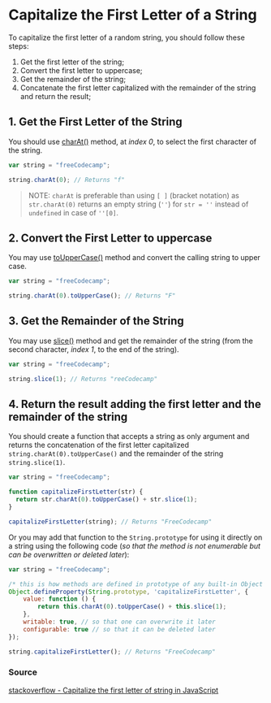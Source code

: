 # Capitalize the First Letter of a String

To capitalize the first letter of a random string, you should follow these steps:

1. Get the first letter of the string;
2. Convert the first letter to uppercase;
3. Get the remainder of the string;
4. Concatenate the first letter capitalized with the remainder of the string and return the result;

## 1. Get the First Letter of the String

You should use [charAt()](JS-String-Prototype-CharAt.md) method, at _index 0_, to select the first character of the string.

```javascript
var string = "freeCodecamp";

string.charAt(0); // Returns "f"
```

> NOTE: `charAt` is preferable than using `[ ]` (bracket notation) as `str.charAt(0)` returns an empty string (_`''`_) for `str = ''` instead of `undefined` in case of `''[0]`.

## 2. Convert the First Letter to uppercase

You may use [toUpperCase()](JS-String-Prototype-ToUpperCase.md) method and convert the calling string to upper case.

```javascript
var string = "freeCodecamp";

string.charAt(0).toUpperCase(); // Returns "F"
```

## 3. Get the Remainder of the String

You may use [slice()](https://github.com/freecodecamp/freecodecamp/wiki/js-array-prototype-slice) method and get the remainder of the string (from the second character, _index 1_, to the end of the string).

```javascript
var string = "freeCodecamp";

string.slice(1); // Returns "reeCodecamp"
```

## 4. Return the result adding the first letter and the remainder of the string

You should create a function that accepts a string as only argument and returns the concatenation of the first letter capitalized `string.charAt(0).toUpperCase()` and the remainder of the string `string.slice(1)`.

```javascript
var string = "freeCodecamp";

function capitalizeFirstLetter(str) {
  return str.charAt(0).toUpperCase() + str.slice(1);
}

capitalizeFirstLetter(string); // Returns "FreeCodecamp"
```

Or you may add that function to the `String.prototype` for using it directly on a string using the following code (_so that the method is not enumerable but can be overwritten or deleted later_):

```javascript
var string = "freeCodecamp";

/* this is how methods are defined in prototype of any built-in Object */
Object.defineProperty(String.prototype, 'capitalizeFirstLetter', {
    value: function () {
        return this.charAt(0).toUpperCase() + this.slice(1);
    },
    writable: true, // so that one can overwrite it later
    configurable: true // so that it can be deleted later
});

string.capitalizeFirstLetter(); // Returns "FreeCodecamp"
```

### Source

[stackoverflow - Capitalize the first letter of string in JavaScript](http://stackoverflow.com/questions/1026069/capitalize-the-first-letter-of-string-in-javascript/1026087#1026087)
